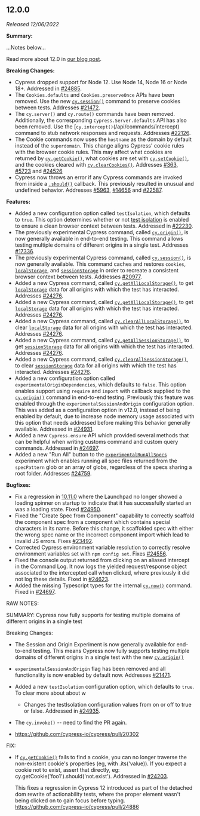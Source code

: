 ## 12.0.0

_Released 12/06/2022_

**Summary:**

...Notes below...

Read more about 12.0 in
[our blog post](https://cypress.io/blog/2022/12/06/cypress-12-release/).

**Breaking Changes:**

- Cypress dropped support for Node 12. Use Node 14, Node 16 or Node 18+.
  Addressed in [#24885](https://github.com/cypress-io/cypress/pull/24885).
- The `Cookies.defaults` and `Cookies.preserveOnce` APIs have been removed. Use
  the new [`cy.session()`](/api/commands/session) command to preserve cookies
  between tests. Addresses
  [#21472](https://github.com/cypress-io/cypress/issues/21472).
- The `cy.server()` and `cy.route()` commands have been removed. Additionally,
  the corresponding `Cypress.Server.defaults` API has also been removed. Use the
  [`cy.intercept()`(/api/commands/intercept) command to stub network responses
  and requests. Addresses
  [#22126](https://github.com/cypress-io/cypress/issues/22126).
- The Cookie commands now uses the `hostname` as the domain by default instead
  of the `superdomain`. This change aligns Cypress' cookie rules with the
  browser cookie rules. This may affect what cookies are returned by
  [`cy.getCookie()`](/api/commands/getcookie), what cookies are set with
  [`cy.setCookie()`](/api/commands/setcookie), and the cookies cleared with
  [`cy.clearCookies()`](/api/commands/clearcookies). Addresses
  [#363](https://github.com/cypress-io/cypress/issues/363),
  [#5723](https://github.com/cypress-io/cypress/issues/5723) and
  [#24526](https://github.com/cypress-io/cypress/issues/24526)
- Cypress now throws an error if any Cypress commands are invoked from inside a
  [`.should()`](/api/commands/should) callback. This previously resulted in
  unusual and undefined behavior. Addresses
  [#5963](https://github.com/cypress-io/cypress/issues/5963),
  [#14656](https://github.com/cypress-io/cypress/issues/14656) and
  [#22587](https://github.com/cypress-io/cypress/issues/22587).

**Features:**

- Added a new configuration option called `testIsolation`, which defaults to
  `true`. This option determines whether or not
  [test isolation](/guides/core-concepts/writing-and-organizing-tests#Test-Isolation)
  is enabled to ensure a clean browser context between tests. Addressed in
  [#22230](https://github.com/cypress-io/cypress/pull/22230).
- The previously experimental Cypress command, called
  [`cy.origin()`](/api/commands/origin), is now generally available in
  end-to-end testing. This command allows testing multiple domains of different
  origins in a single test. Addresses
  [#17336](https://github.com/cypress-io/cypress/issues/17336).
- The previously experimental Cypress command, called
  [`cy.session()`](/api/commands/session), is now generally available. This
  command caches and restores `cookies`,
  [`localStorage`](https://developer.mozilla.org/en-US/docs/Web/API/Window/localStorage),
  and
  [`sessionStorage`](https://developer.mozilla.org/en-US/docs/Web/API/Window/localStorage)
  in order to recreate a consistent browser context between tests. Addresses
  [#20977](https://github.com/cypress-io/cypress/issues/20977).
- Added a new Cypress command, called
  [`cy.getAllLocalStorage()`](/api/commands/getAllLocalStorage), to get
  [`localStorage`](https://developer.mozilla.org/en-US/docs/Web/API/Window/localStorage)
  data for all origins with which the test has interacted. Addresses
  [#24276](https://github.com/cypress-io/cypress/issues/24276).
- Added a new Cypress command, called
  [`cy.getAllLocalStorage()`](/api/commands/getAllLocalStorage), to get
  [`localStorage`](https://developer.mozilla.org/en-US/docs/Web/API/Window/localStorage)
  data for all origins with which the test has interacted. Addresses
  [#24276](https://github.com/cypress-io/cypress/issues/24276).
- Added a new Cypress command, called
  [`cy.clearAllLocalStorage()`](/api/commands/clearAllLocalStorage), to clear
  [`localStorage`](https://developer.mozilla.org/en-US/docs/Web/API/Window/localStorage)
  data for all origins with which the test has interacted. Addresses
  [#24276](https://github.com/cypress-io/cypress/issues/24276).
- Added a new Cypress command, called
  [`cy.getAllSessionStorage()`](/api/commands/getAllSessionStorage), to get
  [`sessionStorage`](https://developer.mozilla.org/en-US/docs/Web/API/Window/sessionStorage)
  data for all origins with which the test has interacted. Addresses
  [#24276](https://github.com/cypress-io/cypress/issues/24276).
- Added a new Cypress command, called
  [`cy.clearAllSessionStorage()`](/api/commands/clearAllSessionStorage), to
  clear
  [`sessionStorage`](https://developer.mozilla.org/en-US/docs/Web/API/Window/sessionStorage)
  data for all origins with which the test has interacted. Addresses
  [#24276](https://github.com/cypress-io/cypress/issues/24276).
- Added a new configuration option called `experimentalOriginDependencies`,
  which defaults to `false`. This option enables support using `require` and
  `import` with callback supplied to the [`cy.origin()`](/api/commands/origin)
  command in end-to-end testing. Previously this feature was enabled through the
  `experimentalSessionAndOrigin` configuration option. This was added as a
  configuration option in v12.0, instead of being enabled by default, due to
  increase node memory usage associated with this option that needs addressed
  before making this behavior generally available. Addressed in
  [#24931](https://github.com/cypress-io/cypress/pull/24931).
- Added a new `Cypress.ensure` API which provided several methods that can be
  helpful when writing customs command and custom query commands. Addressed in
  [#24697](https://github.com/cypress-io/cypress/pull/24697).
- Added a new "Run All" button to the
  [`experimentalRunAllSpecs`](guides/references/experiments#End-to-End-Testing)
  experiment which enables running all spec files returned from the
  `specPattern` glob or an array of globs, regardless of the specs sharing a
  root folder. Addresses
  [#24759](https://github.com/cypress-io/cypress/issues/24759).

**Bugfixes:**

- Fix a regression in [10.11.0](#10-11-0) where the Launchpad no longer showed a
  loading spinner on startup to indicate that it has successfully started an was
  a loading state. Fixed
  [#24950](https://github.com/cypress-io/cypress/issues/24950).
- Fixed the "Create Spec from Component" capability to correctly scaffold the
  component spec from a component which contains special characters in its name.
  Before this change, it scaffolded spec with either the wrong spec name or the
  incorrect component import which lead to invalid JS errors. Fixes
  [#23492](https://github.com/cypress-io/cypress/issues/23492).
- Corrected Cypress environment variable resolution to correctly resolve
  environment variables set with `npm config set`. Fixes
  [#24556](https://github.com/cypress-io/cypress/issues/24556).
- Fixed the console output returned from clicking on an aliased intercept in the
  Command Log. It now logs the yielded request/response object associated to the
  intercepted call when clicked, where previously it did not log these details.
  Fixed in [#24623](https://github.com/cypress-io/cypress/pull/24623).
- Added the missing Typescript types for the internal
  [`cy.now()`](/guides/guides/debugging#Run-Cypress-command-outside-the-test)
  command. Fixed in [#24697](https://github.com/cypress-io/cypress/pull/24697).

RAW NOTES:

SUMMARY: Cypress now fully supports for testing multiple domains of different
origins in a single test

Breaking Changes:

- The Session and Origin Experiment is now generally available for end-to-end
  testing. This means Cypress now fully supports testing multiple domains of
  different origins in a single test with the new
  [`cy.origin()`](/api/commands/origin)
- `experimentalSessionAndOrigin` flag has been removed and all functionality is
  now enabled by default now. Addresses
  [#21471](https://github.com/cypress-io/cypress/issues/21471).

- Added a new `testIsolation` configuration option, which defaults to `true`. To
  clear more about about w

  - Changes the testIsolation configuration values from on or off to true or
    false. Addressed in
    [#24935](https://github.com/cypress-io/cypress/pull/24935).

- The `cy.invoke()` -- need to find the PR again.

- https://github.com/cypress-io/cypress/pull/20302

FIX:

- If [`cy.getCookie()`](/api/commands/getcookie) fails to find a cookie, you can
  no longer traverse the non-existent cookie's properties (eg, with
  .its('value)). If you expect a cookie not to exist, assert that directly, eg:
  cy.getCookie('foo1').should('not.exist'). Addressed in
  [#24203](https://github.com/cypress-io/cypress/pull/24203).

  This fixes a regression in Cypress 12 introduced as part of the detached dom
  rewrite of actionability tests, where the proper element wasn't being clicked
  on to gain focus before typing.
  https://github.com/cypress-io/cypress/pull/24886
